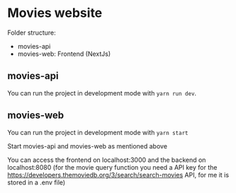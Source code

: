 # Movies website

Folder structure:
- movies-api
- movies-web: Frontend (NextJs)

## movies-api
You can run the project in development mode with `yarn run dev`.

## movies-web 
You can run the project in development mode with `yarn start`


 Start movies-api and movies-web as mentioned above


You can access the frontend on localhost:3000 and the backend on localhost:8080
(for the movie query function you need a API key for the https://developers.themoviedb.org/3/search/search-movies API, for me it is stored in a .env file)
